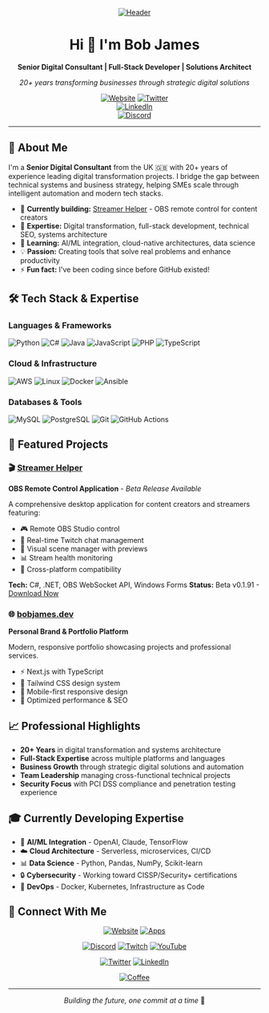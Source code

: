 <div align="center">

  [![Header](https://raw.githubusercontent.com/bbbjames/init-bobJames/main/bobJames-SeoHeader.png "Header")](https://bobjames.dev)

  # Hi 👋 I'm Bob James

  **Senior Digital Consultant | Full-Stack Developer | Solutions Architect**

  *20+ years transforming businesses through strategic digital solutions*

  [![Website](https://img.shields.io/badge/🌐_Website-bobjames.dev-blue?style=for-the-badge)](https://bobjames.dev)
  [![Twitter](https://img.shields.io/badge/🕊️_Twitter-@init__bobjames-1DA1F2?style=for-the-badge)](https://bobjames.dev/twitter)  
  [![LinkedIn](https://img.shields.io/badge/💼_LinkedIn-bobbjames-0077B5?style=for-the-badge)](https://bobjames.dev/linkedin)     
  [![Discord](https://img.shields.io/badge/🎙️_Discord-Community-5865F2?style=for-the-badge)](https://bobjames.dev/discord)        

  </div>

  ---

  ## 🚀 About Me

  I'm a **Senior Digital Consultant** from the UK 🇬🇧 with 20+ years of experience leading digital transformation projects. I bridge the gap between
  technical systems and business strategy, helping SMEs scale through intelligent automation and modern tech stacks.

  - 🔭 **Currently building:** [Streamer Helper](https://github.com/bbbjames/streamer-helper) - OBS remote control for content creators
  - 🎯 **Expertise:** Digital transformation, full-stack development, technical SEO, systems architecture
  - 🌱 **Learning:** AI/ML integration, cloud-native architectures, data science
  - 💡 **Passion:** Creating tools that solve real problems and enhance productivity
  - ⚡ **Fun fact:** I've been coding since before GitHub existed!

  ## 🛠️ Tech Stack & Expertise

  ### **Languages & Frameworks**
  ![Python](https://img.shields.io/badge/Python-3776AB?style=flat&logo=python&logoColor=white)
  ![C#](https://img.shields.io/badge/C%23-239120?style=flat&logo=c-sharp&logoColor=white)
  ![Java](https://img.shields.io/badge/Java-ED8B00?style=flat&logo=java&logoColor=white)
  ![JavaScript](https://img.shields.io/badge/JavaScript-F7DF1E?style=flat&logo=javascript&logoColor=black)
  ![PHP](https://img.shields.io/badge/PHP-777BB4?style=flat&logo=php&logoColor=white)
  ![TypeScript](https://img.shields.io/badge/TypeScript-007ACC?style=flat&logo=typescript&logoColor=white)

  ### **Cloud & Infrastructure**
  ![AWS](https://img.shields.io/badge/AWS-232F3E?style=flat&logo=amazon-aws&logoColor=white)
  ![Linux](https://img.shields.io/badge/Linux-FCC624?style=flat&logo=linux&logoColor=black)
  ![Docker](https://img.shields.io/badge/Docker-2496ED?style=flat&logo=docker&logoColor=white)
  ![Ansible](https://img.shields.io/badge/Ansible-EE0000?style=flat&logo=ansible&logoColor=white)

  ### **Databases & Tools**
  ![MySQL](https://img.shields.io/badge/MySQL-4479A1?style=flat&logo=mysql&logoColor=white)
  ![PostgreSQL](https://img.shields.io/badge/PostgreSQL-316192?style=flat&logo=postgresql&logoColor=white)
  ![Git](https://img.shields.io/badge/Git-F05032?style=flat&logo=git&logoColor=white)
  ![GitHub Actions](https://img.shields.io/badge/GitHub_Actions-2088FF?style=flat&logo=github-actions&logoColor=white)

  ## 🎯 Featured Projects

  ### 🎬 [Streamer Helper](https://github.com/bbbjames/streamer-helper)
  **OBS Remote Control Application** - *Beta Release Available*

  A comprehensive desktop application for content creators and streamers featuring:
  - 🎮 Remote OBS Studio control
  - 💬 Real-time Twitch chat management
  - 🎨 Visual scene manager with previews
  - 📊 Stream health monitoring
  - 🔧 Cross-platform compatibility

  **Tech:** C#, .NET, OBS WebSocket API, Windows Forms
  **Status:** Beta v0.1.91 - [Download Now](https://bobjames.dev/apps/streamer-helper)

  ### 🌐 [bobjames.dev](https://bobjames.dev)
  **Personal Brand & Portfolio Platform**

  Modern, responsive portfolio showcasing projects and professional services.
  - ⚡ Next.js with TypeScript
  - 🎨 Tailwind CSS design system
  - 📱 Mobile-first responsive design
  - 🚀 Optimized performance & SEO

  ## 📈 Professional Highlights

  - **20+ Years** in digital transformation and systems architecture
  - **Full-Stack Expertise** across multiple platforms and languages
  - **Business Growth** through strategic digital solutions and automation
  - **Team Leadership** managing cross-functional technical projects
  - **Security Focus** with PCI DSS compliance and penetration testing experience

  ## 🎓 Currently Developing Expertise

  - 🤖 **AI/ML Integration** - OpenAI, Claude, TensorFlow
  - ☁️ **Cloud Architecture** - Serverless, microservices, CI/CD
  - 📊 **Data Science** - Python, Pandas, NumPy, Scikit-learn
  - 🔒 **Cybersecurity** - Working toward CISSP/Security+ certifications
  - 🐳 **DevOps** - Docker, Kubernetes, Infrastructure as Code

  ## 🌟 Connect With Me

  <div align="center">

  [![Website](https://img.shields.io/badge/🌐_Portfolio-bobjames.dev-blue?style=for-the-badge&logo=safari&logoColor=white)](https://bobjames.dev)
  [![Apps](https://img.shields.io/badge/📱_My_Apps-bobjames.dev/apps-purple?style=for-the-badge&logo=windows&logoColor=white)](https://bobjames.dev/apps)

  [![Discord](https://img.shields.io/badge/🎙️_Discord-Join_Community-5865F2?style=for-the-badge&logo=discord&logoColor=white)](htttps://bobjames.dev/discord)
  [![Twitch](https://img.shields.io/badge/🎮_Twitch-Live_Coding-9146FF?style=for-the-badge&logo=twitch&logoColor=white)](https://bobjames.dev/twitch)
  [![YouTube](https://img.shields.io/badge/▶️_YouTube-Tech_Content-FF0000?style=for-the-badge&logo=youtube&logoColor=white)](httpss://bobjames.dev/youtube)

  [![Twitter](https://img.shields.io/badge/🕊️_Twitter-@init__bobjames-1DA1F2?style=for-the-badge&logo=twitter&logoColor=white)](htttps://bobjames.dev/twitter)
  [![LinkedIn](https://img.shields.io/badge/💼_LinkedIn-Professional-0077B5?style=for-the-badge&logo=linkedin&logoColor=white)](https://bobjames.dev/linkedin)

  [![Coffee](https://img.shields.io/badge/☕_Buy_Me_Coffee-Support_My_Work-FFDD00?style=for-the-badge&logo=buy-me-a-coffee&logoColor=black)](https://bobjames.dev/coffee)

  </div>

  ---

  <div align="center">

  *Building the future, one commit at a time* 🚀

  </div>
